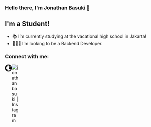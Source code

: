### Hello there, I'm Jonathan Basuki 👋
## I'm a Student!

- 📚 I’m currently studying at the vacational high school in Jakarta!
- 👨🏻‍💻 I’m looking to be a Backend Developer.

### Connect with me:

[<img align="left" alt="jonathanbasuk.github.io" width="22px" src="https://raw.githubusercontent.com/iconic/open-iconic/master/svg/globe.svg" />][website]
[<img align="left" alt="jonathanbasuki | Instagram" width="22px" src="https://cdn.jsdelivr.net/npm/simple-icons@v3/icons/instagram.svg" />][instagram]

<br />

[website]: https://jonathanbasuki.github.io/
[instagram]: https://instagram.com/jonathanbasuki/
